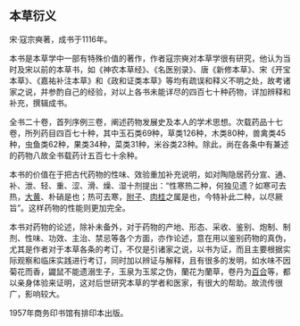 ## 本草衍义

宋·寇宗奭著，成书于1116年。

本书是本草学中一部有特殊价值的著作，作者寇宗奭对本草学很有研究，他认为当时及宋以前的本草书，如《神农本草经》、《名医别录》、唐《新修本草》、宋《开宝本草》、《嘉祐补注本草》和《政和证类本草》等均有疏误和释义不明之处，故考诸家之说，并参酌自己的经验，对以上各书未能详尽的四百七十种药物，详加辨释和补充，撰辑成书。

全书二十卷，首列序例三卷，阐述药物发展史及本人的学术思想。次载药品十七卷，所列药目四百七十种，其中玉石类69种，草类126种，木类80种，兽禽类45种，虫鱼类62种，果类34种，菜类31种，米谷类23种。除此，尚在各条中有兼述的药物八故全书载药计五百七十余种。

本书的价值在于把古代药物的性味、效验重加补充说明，如对陶隐居药分宣、通、补、泄、轻、重、涩、滑、燥、湿十剂提出：“性寒热二种，何独见遗？如寒可去热，[大黄](https://www.gmzyjc.com/read/bc/bc02-0.1.1.0.0.md)、朴硝是也；热可去寒，[附子](https://www.gmzyjc.com/read/bc/bc07-0.1.0.0.0.md)、[肉桂](https://www.gmzyjc.com/read/bc/bc07-0.3.0.0.0.md)之属是也，今特补此二种，以尽厥旨”。这样药物的性能则更加完全。

本书对药物的论述，除补未备外，对于药物的产地、形态、采收、鉴别、炮制、制剂、性味、功效、主治、禁忌等各个方面，亦作论述，意在用以鉴别药物的真伪，尤其是作者对于本草各条的考订，不仅是引诸家之说，以书为证，而且主要根据实际观察和临床实践进行考订，同时加以辨证与解释，且有很多的发明，如水味不因菊花而香，鼹鼠不能遗溺生子，玉泉为玉浆之伪，蘭花为蘭草，卷丹为[百合](https://www.gmzyjc.com/read/bc/bc17-0.4.7.0.0.md)等，都以亲身体验来证明，这对后世研究本草的学者和医家，有很大的帮助。故流传很广，影响较大。

1957年商务印书馆有排印本出版。
